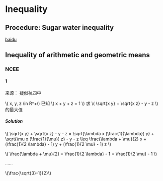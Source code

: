 # Inequality

## Procedure: Sugar water inequality

[baidu](https://web.archive.org/web/20210121121900/https://baike.baidu.com/item/%E7%B3%96%E6%B0%B4%E4%B8%8D%E7%AD%89%E5%BC%8F)

## Inequality of arithmetic and geometric means

### NCEE

#### 1

来源： 疑似杭四中

\\( x, y, z \in R^+\\) 已知 \\( x + y + z = 1 \\) 求 \\( \sqrt{x y} + \sqrt{x z} - y - z \\) 的最大值

##### Solution

\\( \sqrt{x y} + \sqrt{x z} - y - z = \sqrt{\lambda x (\frac{1}{\lambda}) y} + \sqrt{\mu x (\frac{1}{\mu}) z} - y - z \leq  \frac{\lambda + \mu}{2} x + (\frac{1}{2 \lambda} - 1) y + (\frac{1}{2 \mu} - 1) z \\)

\\( \frac{\lambda + \mu}{2} = \frac{1}{2 \lambda} - 1 = \frac{1}{2 \mu} - 1 \\)

......

\\(\frac{\sqrt{3}-1}{2}\\)
